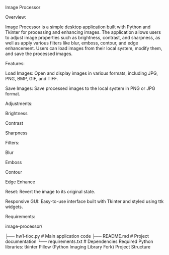 Image Processor

Overview:

Image Processor is a simple desktop application built with Python and Tkinter for processing and enhancing images. The application allows users to adjust image properties such as brightness, contrast, and sharpness, as well as apply various filters like blur, emboss, contour, and edge enhancement. Users can load images from their local system, modify them, and save the processed images.

Features:

Load Images: Open and display images in various formats, including JPG, PNG, BMP, GIF, and TIFF.

Save Images: Save processed images to the local system in PNG or JPG format.

Adjustments:

Brightness

Contrast

Sharpness

Filters:

Blur

Emboss

Contour

Edge Enhance

Reset: Revert the image to its original state.

Responsive GUI: Easy-to-use interface built with Tkinter and styled using ttk widgets.

Requirements:

image-processor/

├── hw1-tloc.py   # Main application code
├── README.md            # Project documentation
└── requirements.txt     # Dependencies
Required Python libraries:
tkinter
Pillow (Python Imaging Library Fork)
Project Structure

